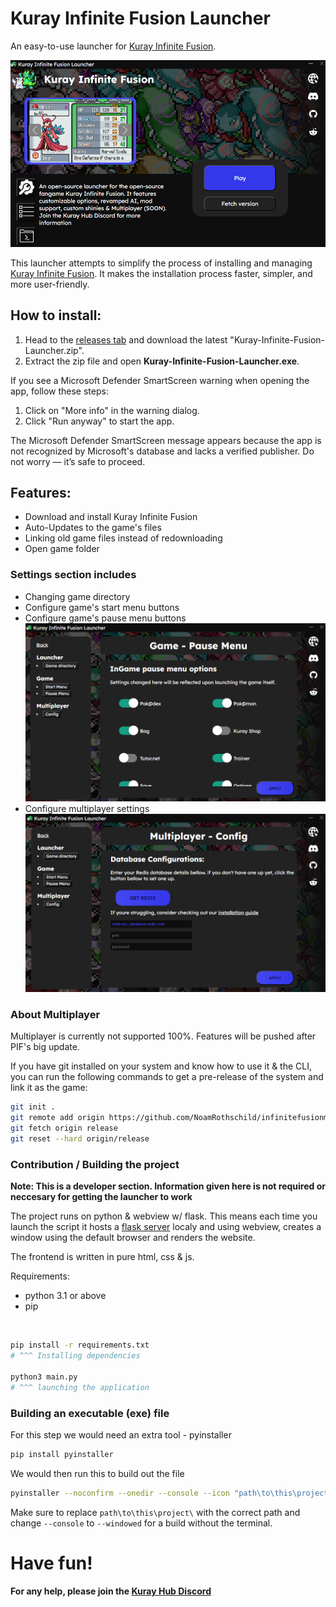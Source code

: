 # Kuray Infinite Fusion Launcher

An easy-to-use launcher for [Kuray Infinite Fusion](https://github.com/kurayamiblackheart/kurayshinyrevamp).

![Kuray Infinite Fusion Launcher](images\launcher.png)

This launcher attempts to simplify the process of installing and managing [Kuray Infinite Fusion](https://github.com/kurayamiblackheart/kurayshinyrevamp). It makes the installation process faster, simpler, and more user-friendly.

## How to install:

1. Head to the [releases tab](https://github.com/NoamRothschild/MultiplayerLauncher/releases) and download the latest "Kuray-Infinite-Fusion-Launcher.zip".
2. Extract the zip file and open **Kuray-Infinite-Fusion-Launcher.exe**.

If you see a Microsoft Defender SmartScreen warning when opening the app, follow these steps:
1. Click on "More info" in the warning dialog.
2. Click "Run anyway" to start the app.

The Microsoft Defender SmartScreen message appears because the app is not recognized by Microsoft's database and lacks a verified publisher. Do not worry — it’s safe to proceed.

## Features:

- Download and install Kuray Infinite Fusion
- Auto-Updates to the game's files
- Linking old game files instead of redownloading
- Open game folder
### Settings section includes
- Changing game directory
- Configure game's start menu buttons
- Configure game's pause menu buttons
![Game pause menu settings](images\settings-pause-menu.png)
- Configure multiplayer settings
![Multiplayer config menu](images\settings-multiplayer-config.png)

### About Multiplayer
Multiplayer is currently not supported 100%. Features will be pushed after PIF's big update.

If you have git installed on your system and know how to use it & the CLI, you can run the following commands to get a pre-release of the system and link it as the game:
```bash
git init .
git remote add origin https://github.com/NoamRothschild/infinitefusionmultiplayer.git
git fetch origin release
git reset --hard origin/release
```

### Contribution / Building the project

**Note: This is a developer section. Information given here is not required or neccesary for getting the launcher to work**

The project runs on python & webview w/ flask. This means each time you launch the script it hosts a [flask server]() localy and using webview, creates a window using the default browser and renders the website.

The frontend is written in pure html, css & js.

Requirements:
- python 3.1 or above
- pip

<br>

```bash
pip install -r requirements.txt 
# ^^^ Installing dependencies

python3 main.py 
# ^^^ launching the application
```

### Building an executable (exe) file

For this step we would need an extra tool - pyinstaller
```bash
pip install pyinstaller
```
We would then run this to build out the file
```bash
pyinstaller --noconfirm --onedir --console --icon "path\to\this\project\icon.ico" --add-data "path\to\this\project\Frontend;Frontend/" --add-data "path\to\this\project\REQUIRED_BY_INSTALLER;REQUIRED_BY_INSTALLER/"  "path\to\this\project\main.py"
```

Make sure to replace `path\to\this\project\` with the correct path and change `--console` to `--windowed` for a build without the terminal.

# Have fun!

**For any help, please join the [Kuray Hub Discord](https://discord.com/invite/kuray-hub-1121345297352753243)**
